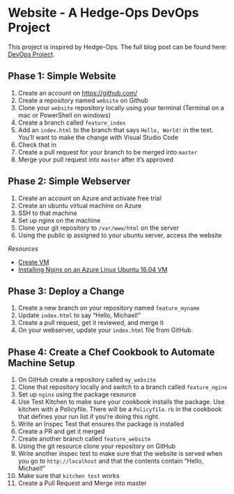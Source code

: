 # Website - A Hedge-Ops DevOps Project

This project is inspired by Hedge-Ops. The full blog post can be found here: [DevOps Project](http://hedge-ops.com/devops-project/).

## Phase 1: Simple Website
1. Create an account on https://github.com/
2. Create a repository named ```website``` on Github
3. Clone your ```website``` repository locally using your terminal (Terminal on a mac or PowerShell on windows)
4. Create a branch called ```feature_index```
5. Add an ```index.html``` to the branch that says ```Hello, World!``` in the text. You’ll want to make the change with Visual Studio Code
6. Check that in
7. Create a pull request for your branch to be merged into ```master```
8. Merge your pull request into ```master``` after it’s approved

## Phase 2: Simple Webserver
1. Create an account on Azure and activate free trial
2. Create an ubuntu virtual machine on Azure
3. SSH to that machine
4. Set up nginx on the machine
5. Clone your git repository to ```/var/www/html``` on the server
6. Using the public ip assigned to your ubuntu server, access the website

*Resources*
* [Create VM](https://docs.microsoft.com/en-us/azure/virtual-machines/linux/quick-create-portal)
* [Installing Nginx on an Azure Linux Ubuntu 16.04 VM](http://www.gigasacs.net/language/en/2016/05/11/installing-nginx-on-an-azure-linux-ubuntu-16-04-vm/)

## Phase 3: Deploy a Change
1. Create a new branch on your repository named ```feature_myname```
2. Update ```index.html``` to say “Hello, Michael!”
3. Create a pull request, get it reviewed, and merge it
4. On your webserver, update your ```index.html``` file from GitHub.

## Phase 4: Create a Chef Cookbook to Automate Machine Setup
1. On GitHub create a repository called ```my_website```
2. Clone that repository locally and switch to a branch called ```feature_nginx```
3. Set up ```nginx``` using the package resource
4. Use Test Kitchen to make sure your cookbook installs the package. Use kitchen with a Policyfile. There will be a ```Policyfile.rb``` in the cookbook that defines your run list if you’re doing this right.
5. Write an Inspec Test that ensures the package is installed
6. Create a PR and get it merged
7. Create another branch called ```feature_website```
8. Using the git resource clone your repository on GitHub
9. Write another inspec test to make sure that the website is served when you go to ```http://localhost``` and that the contents contain “Hello, Michael!”
10. Make sure that ```kitchen test``` works
11. Create a Pull Request and Merge into master